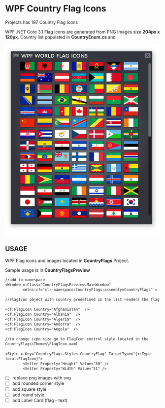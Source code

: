 # WPF Country Flag Icons
Projects has 197 Country Flag Icons 

WPF .NET Core 3.1
Flag icons are generated from PNG Images size **204px x 120px**. 
Country list populated in **CountryEnum.cs** and 

![Image of WPF Flag Icons](https://github.com/i470/WPF-Country-Flag-Icons/blob/master/wpf_country_icons.PNG)

## USAGE
WPF Flag icons and images located in **CountryFlags** Project.

Sample usage is in **CountryFlagsPreview** 
	
```xaml
//add to namespace 
<Window x:Class="CountryFlagsPreview.MainWindow"
        xmlns:cf="clr-namespace:CountryFlags;assembly=CountryFlags" >

//FlagIcon object with country predefined in the list renders the flag

<cf:FlagIcon Country="Afghanistan"  />
<cf:FlagIcon Country="Albania"  />
<cf:FlagIcon Country="Algeria"  />
<cf:FlagIcon Country="Andorra"  />
<cf:FlagIcon Country="Angola"  />

//to change icpn size go to FlagIcon control style located in the  CountryFlags\Themes\FlagIcon.xaml

<Style x:Key="CountryFlags.Styles.CountryFlag" TargetType="{x:Type local:FlagIcon}">
        <Setter Property="Height" Value="30" />
        <Setter Property="Width" Value="51" />

```

- [ ] replace png images with svg
- [ ] add rounded corner style
- [ ] add square style
- [ ] add round style
- [ ] add Label Card (flag - text)
